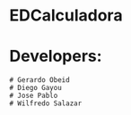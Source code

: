 # EDCalculadora
# Developers:
    # Gerardo Obeid
    # Diego Gayou
    # Jose Pablo
    # Wilfredo Salazar
